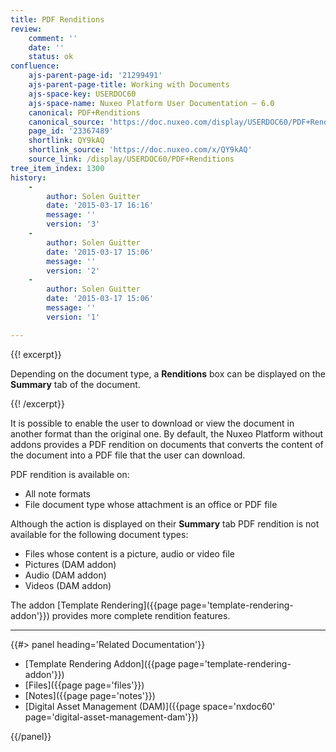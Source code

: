 ```yaml
---
title: PDF Renditions
review:
    comment: ''
    date: ''
    status: ok
confluence:
    ajs-parent-page-id: '21299491'
    ajs-parent-page-title: Working with Documents
    ajs-space-key: USERDOC60
    ajs-space-name: Nuxeo Platform User Documentation — 6.0
    canonical: PDF+Renditions
    canonical_source: 'https://doc.nuxeo.com/display/USERDOC60/PDF+Renditions'
    page_id: '23367489'
    shortlink: QY9kAQ
    shortlink_source: 'https://doc.nuxeo.com/x/QY9kAQ'
    source_link: /display/USERDOC60/PDF+Renditions
tree_item_index: 1300
history:
    -
        author: Solen Guitter
        date: '2015-03-17 16:16'
        message: ''
        version: '3'
    -
        author: Solen Guitter
        date: '2015-03-17 15:06'
        message: ''
        version: '2'
    -
        author: Solen Guitter
        date: '2015-03-17 15:06'
        message: ''
        version: '1'

---
```

{{! excerpt}}

Depending on the document type, a **Renditions** box can be displayed on the **Summary** tab of the document.

{{! /excerpt}}

It is possible to enable the user to download or view the document in another format than the original one. By default, the Nuxeo Platform without addons provides a PDF rendition on documents that converts the content of the document into a PDF file that the user can download.

PDF rendition is available on:

*   All note formats
*   File document type whose attachment is an office or PDF file

Although the action is displayed on their **Summary** tab PDF rendition is not available for the following document types:

*   Files whose content is a picture, audio or video file
*   Pictures (DAM addon)
*   Audio (DAM addon)
*   Videos (DAM addon)

The addon [Template Rendering]({{page page='template-rendering-addon'}}) provides more complete rendition features.

* * *

<div class="row" data-equalizer data-equalize-on="medium"><div class="column medium-6">{{#> panel heading='Related Documentation'}}

- [Template Rendering Addon]({{page page='template-rendering-addon'}})
- [Files]({{page page='files'}})
- [Notes]({{page page='notes'}})
- [Digital Asset Management (DAM)]({{page space='nxdoc60' page='digital-asset-management-dam'}})

{{/panel}}</div><div class="column medium-6">

</div></div>
